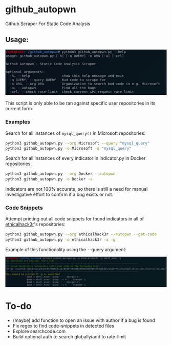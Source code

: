 # github_autopwn
Github Scraper For Static Code Analysis

## Usage:

![screenshot](/images/autopwn.PNG)

This script is only able to be ran against specific user repositories in its current form. 

### Examples

Search for all instances of `mysql_query()` in Microsoft repositories:
```bash
python3 github_autopwn.py --org Microsoft --query "mysql_query"
python3 github_autopwn.py -o Microsoft -q "mysql_query"
```

Search for all instances of every indicator in indicator.py in Docker repositories:
```bash
python3 github_autopwn.py --org Docker --autopwn
python3 github_autopwn.py -o Docker -a
```

Indicators are not 100% accurate, so there is still a need for manual investigative effort to confirm if a bug exists or not. 

### Code Snippets

Attempt printing out all code snippets for found indicators in all of [ethicalhack3r](https://github.com/ethicalhack3r)'s repositories:
```bash
python3 github_autopwn.py --org ethicalhack3r --autopwn --get-code
python3 github_autopwn.py -o ethicalhack3r -a -g
```

Example of this functionality using the --query argument:

![screenshot](/images/autopwn2.PNG)

# To-do
- (maybe) add function to open an issue with author if a bug is found
- Fix regex to find code-snippets in detected files
- Explore searchcode.com
- Build optional auth to search globally/add to rate-limit

